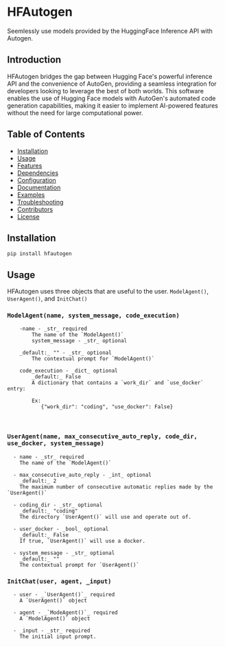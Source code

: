 # HFAutogen
Seemlessly use models provided by the HuggingFace Inference API  with Autogen.

## Introduction
HFAutogen bridges the gap between Hugging Face's powerful inference API and the convenience of AutoGen, providing a seamless integration for developers looking to leverage the best of both worlds. This software enables the use of Hugging Face models with AutoGen's automated code generation capabilities, making it easier to implement AI-powered features without the need for large computational power.

## Table of Contents

- [Installation](#installation)
- [Usage](#usage)
- [Features](#features)
- [Dependencies](#dependencies)
- [Configuration](#configuration)
- [Documentation](#documentation)
- [Examples](#examples)
- [Troubleshooting](#troubleshooting)
- [Contributors](#contributors)
- [License](#license)

## Installation
```
pip install hfautogen
```

## Usage
HFAutogen uses three objects that are useful to the user. `ModelAgent()`, `UserAgent()`, and `InitChat()`

### `ModelAgent(name, system_message, code_execution)`
```  
    -name - _str_ required
        The name of the `ModelAgent()`
        system_message - _str_ optional
    
    _default:_ "" - _str_ optional
        The contextual prompt for `ModelAgent()`
    
    code_execution - _dict_ optional
        _default:_ False
        A dictionary that contains a `work_dir` and `use_docker` entry:

        Ex:
           {"work_dir": "coding", "use_docker": False}
```
<br>

### `UserAgent(name, max_consecutive_auto_reply, code_dir, use_docker, system_message)`
```
  - name - _str_ required
    The name of the `ModelAgent()`
  
  - max_consecutive_auto_reply - _int_ optional
    _default:_ 2
    The maximum number of consecutive automatic replies made by the `UserAgent()`

  - coding_dir - _str_ optional
    _default:_ "coding"
    The directory `UserAgent()` will use and operate out of.

  - user_docker - _bool_ optional
    _default:_ False
    If true, `UserAgent()` will use a docker.

  - system_message - _str_ optional
    _default:_ ""
    The contextual prompt for `UserAgent()`
```

### `InitChat(user, agent, _input)`
```
  - user - _`UserAgent()`_ required
    A `UserAgent()` object

  - agent - _`ModeAgent()`_ required
    A `ModelAgent()` object

  - _input - _str_ required
    The initial input prompt.
```
